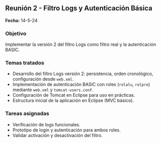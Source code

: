 ## Reunión 2 - Filtro Logs y Autenticación Básica

**Fecha:** 14-5-24

### Objetivo

Implementar la versión 2 del filtro Logs como filtro real y la autenticación BASIC.

### Temas tratados

* Desarrollo del filtro Logs versión 2: persistencia, orden cronológico, configuración desde `web.xml`.
* Implementación de autenticación BASIC con roles (`rolalu`, `rolpro`) mediante `web.xml` y `tomcat-users.conf`.
* Configuración de Tomcat en Eclipse para uso en prácticas.
* Estructura inicial de la aplicación en Eclipse (MVC básico).

### Tareas asignadas

* Verificación de logs funcionales.
* Prototipo de login y autenticación para ambos roles.
* Validar activación y desactivación del filtro.